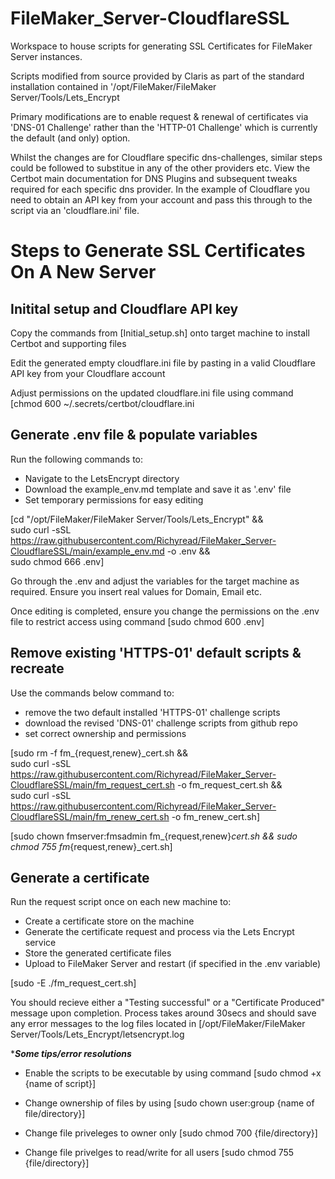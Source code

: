 # FileMaker_Server-CloudflareSSL

Workspace to house scripts for generating SSL Certificates for FileMaker Server instances.

Scripts modified from source provided by Claris as part of the standard installation contained in '/opt/FileMaker/FileMaker Server/Tools/Lets_Encrypt

Primary modifications are to enable request & renewal of certificates via 'DNS-01 Challenge' rather than the 'HTTP-01 Challenge' which is currently the default (and only) option.

Whilst the changes are for Cloudflare specific dns-challenges, similar steps could be followed to substitue in any of the other providers etc. View the Certbot main documentation for DNS Plugins and subsequent tweaks required for each specific dns provider. In the example of Cloudflare you need to obtain an API key from your account and pass this through to the script via an 'cloudflare.ini' file.

# Steps to Generate SSL Certificates On A New Server #

## Initital setup and Cloudflare API key ##

Copy the commands from [Initial_setup.sh] onto target machine to install Certbot and supporting files

Edit the generated empty cloudflare.ini file by pasting in a valid Cloudflare API key from your Cloudflare account

Adjust permissions on the updated cloudflare.ini file using command [chmod 600 ~/.secrets/certbot/cloudflare.ini

## Generate .env file & populate variables ##

Run the following commands to:
 - Navigate to the LetsEncrypt directory
 - Download the example_env.md template and save it as '.env' file
 - Set temporary permissions for easy editing

[cd "/opt/FileMaker/FileMaker Server/Tools/Lets_Encrypt" && \
sudo curl -sSL https://raw.githubusercontent.com/Richyread/FileMaker_Server-CloudflareSSL/main/example_env.md -o .env && \
sudo chmod 666 .env]

Go through the .env and adjust the variables for the target machine as required. Ensure you insert real values for Domain, Email etc.

Once editing is completed, ensure you change the permissions on the .env file to restrict access using command [sudo chmod 600 .env]

## Remove existing 'HTTPS-01' default scripts & recreate ##

Use the commands below command to:
  - remove the two default installed 'HTTPS-01' challenge scripts
  - download the revised 'DNS-01' challenge scripts from github repo
  - set correct ownership and permissions

[sudo rm -f fm_{request,renew}_cert.sh && \
sudo curl -sSL https://raw.githubusercontent.com/Richyread/FileMaker_Server-CloudflareSSL/main/fm_request_cert.sh -o fm_request_cert.sh && \
sudo curl -sSL https://raw.githubusercontent.com/Richyread/FileMaker_Server-CloudflareSSL/main/fm_renew_cert.sh -o fm_renew_cert.sh]
    
[sudo chown fmserver:fmsadmin fm_{request,renew}_cert.sh && sudo chmod 755 fm_{request,renew}_cert.sh]
    
## Generate a certificate ##

Run the request script once on each new machine to:
 - Create a certificate store on the machine
 - Generate the certificate request and process via the Lets Encrypt service
 - Store the generated certificate files
 - Upload to FileMaker Server and restart (if specified in the .env variable)

 [sudo -E ./fm_request_cert.sh]

You should recieve either a "Testing successful" or a "Certificate Produced" message upon completion. Process takes around 30secs and should save any error messages to the log files located in [/opt/FileMaker/FileMaker Server/Tools/Lets_Encrypt/letsencrypt.log



****Some tips/error resolutions***
  
- Enable the scripts to be executable by using command [sudo chmod +x {name of script}]

- Change ownership of files by using [sudo chown user:group {name of file/directory}]

- Change file priveleges to owner only [sudo chmod 700 {file/directory}]

- Change file privelges to read/write for all users [sudo chmod 755 {file/directory}]
